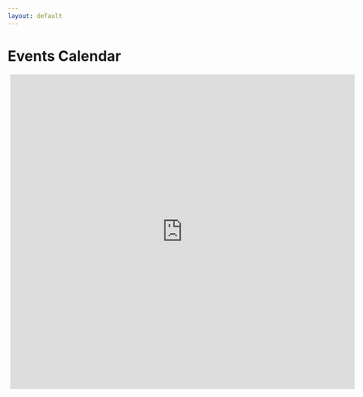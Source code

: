 ```yaml
---
layout: default
---
```


Events Calendar
===============

<iframe style="padding-left: 5px; border: 0;" src="https://www.google.com/calendar/embed?src=9oasuofvbilnvdv25mbc541l6s%40group.calendar.google.com&amp;ctz=America/Chicago" width="680" height="620" frameborder="0" scrolling="no"></iframe>
